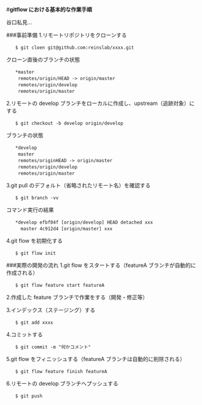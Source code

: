 #**gitflow における基本的な作業手順**

谷口私見...

###事前準備
1.リモートリポジトリをクローンする

```
　　$ git cloen git@github.com:reinslab/xxxx.git
```
クローン直後のブランチの状態
```
　　*master
　　 remotes/origin/HEAD -> origin/master
　　 remotes/origin/develop
　　 remotes/origin/master
```
2.リモートの develop ブランチをローカルに作成し、upstream（追跡対象）にする
```
　　$ git checkout -b develop origin/develop
```
ブランチの状態
```
　　*develop
　　 master
　　 remotes/originHEAD -> origin/master
　　 remotes/origin/develop
　　 remotes/origin/master
 ```
 3.git pull のデフォルト（省略されたリモート名）を確認する
 ```
 　　$ git branch -vv
 ```
 コマンド実行の結果
 ```
 　　*develop efbf04f [origin/develop] HEAD detached xxx
　　  master 4c912d4 [origin/master] xxx
```
4.git flow を初期化する
```
　　$ git flow init
```

###実際の開発の流れ
1.git flow をスタートする（featureA ブランチが自動的に作成される）
```
　　$ git flow feature start featureA
```
2.作成した feature ブランチで作業をする（開発・修正等）

3.インデックス（ステージング）する
```
　　$ git add xxxx
```
4.コミットする
```
　　$ git commit -m "何かコメント"
```
5.git flow をフィニッシュする（featureA ブランチは自動的に削除される）
```
　　$ git flow feature finish featureA
```
6.リモートの develop ブランチへプッシュする
```
　　$ git push
```
